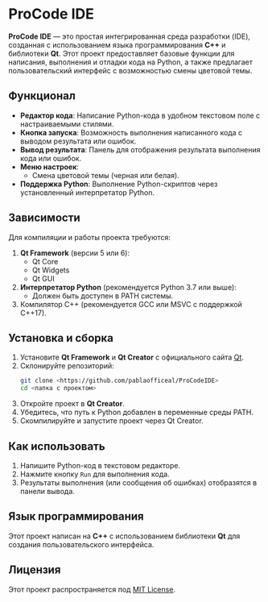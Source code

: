 # ProCode IDE

**ProCode IDE** — это простая интегрированная среда разработки (IDE), созданная с использованием языка программирования **C++** и библиотеки **Qt**. Этот проект предоставляет базовые функции для написания, выполнения и отладки кода на Python, а также предлагает пользовательский интерфейс с возможностью смены цветовой темы.

## Функционал

- **Редактор кода**: Написание Python-кода в удобном текстовом поле с настраиваемыми стилями.
- **Кнопка запуска**: Возможность выполнения написанного кода с выводом результата или ошибок.
- **Вывод результата**: Панель для отображения результата выполнения кода или ошибок.
- **Меню настроек**: 
  - Смена цветовой темы (черная или белая).
- **Поддержка Python**: Выполнение Python-скриптов через установленный интерпретатор Python.

## Зависимости

Для компиляции и работы проекта требуются:

1. **Qt Framework** (версии 5 или 6):
   - Qt Core
   - Qt Widgets
   - Qt GUI
2. **Интерпретатор Python** (рекомендуется Python 3.7 или выше):
   - Должен быть доступен в PATH системы.
3. Компилятор C++ (рекомендуется GCC или MSVC с поддержкой C++17).

## Установка и сборка

1. Установите **Qt Framework** и **Qt Creator** с официального сайта [Qt](https://www.qt.io/).
2. Склонируйте репозиторий:
   ```bash
   git clone <https://github.com/pablaofficeal/ProCodeIDE>
   cd <папка с проектом>
   ```
3. Откройте проект в **Qt Creator**.
4. Убедитесь, что путь к Python добавлен в переменные среды PATH.
5. Скомпилируйте и запустите проект через Qt Creator.

## Как использовать

1. Напишите Python-код в текстовом редакторе.
2. Нажмите кнопку `Run` для выполнения кода.
3. Результаты выполнения (или сообщения об ошибках) отобразятся в панели вывода.


## Язык программирования

Этот проект написан на **C++** с использованием библиотеки **Qt** для создания пользовательского интерфейса.

## Лицензия

Этот проект распространяется под [MIT License](LICENSE).
